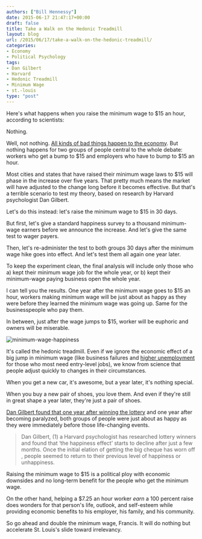 ```yaml
---
authors: ["Bill Hennessy"]
date: 2015-06-17 21:47:17+00:00
draft: false
title: Take a Walk on the Hedonic Treadmill
layout: blog
url: /2015/06/17/take-a-walk-on-the-hedonic-treadmill/
categories:
- Economy
- Political Psychology
tags:
- Dan Gilbert
- Harvard
- Hedonic Treadmill
- Minimum Wage
- st.-louis
type: "post"
---
```


Here's what happens when you raise the minimum wage to $15 an hour, according to scientists:

Nothing.

Well, not nothing. [All kinds of bad things happen to the economy](https://mises.org/library/yes-minimum-wages-still-increase-unemployment). But nothing happens for two groups of people central to the whole debate: workers who get a bump to $15 and employers who have to bump to $15 an hour.

Most cities and states that have raised their minimum wage laws to $15 will phase in the increase over five years. That pretty much means the market will have adjusted to the change long before it becomes effective. But that's a terrible scenario to test my theory, based on research by Harvard psychologist Dan Gilbert.

Let's do this instead: let's raise the minimum wage to $15 in 30 days.

But first, let's give a standard happiness survey to a thousand minimum-wage earners before we announce the increase. And let's give the same test to wager payers.

Then, let's re-administer the test to both groups 30 days after the minimum wage hike goes into effect. And let's test them all again one year later.

To keep the experiment clean, the final analysis will include only those who a) kept their minimum wage job for the whole year, or b) kept their minimum-wage paying business open the whole year.

I can tell you the results. One year after the minimum wage goes to $15 an hour, workers making minimum wage will be just about as happy as they were before they learned the minimum wage was going up. Same for the businesspeople who pay them.

In between, just after the wage jumps to $15, worker will be euphoric and owners will be miserable.

![minimum-wage-happiness](https://hennessysview.com/wp-content/uploads/2015/06/minimum-wage-happiness.png)


It's called the hedonic treadmill. Even if we ignore the economic effect of a big jump in minimum wage (like business failures and [higher unemployment](https://mises.org/library/yes-minimum-wages-still-increase-unemployment) for those who most need entry-level jobs), we know from science that people adjust quickly to changes in their circumstances.

When you get a new car, it's awesome, but a year later, it's nothing special.

When you buy a new pair of shoes, you love them. And even if they're still in great shape a year later, they're just a pair of shoes.

[Dan Gilbert found that one year after winning the lottery](https://www.thefusionmodel.com/do-you-need-to-climb-off-the-hedonic-treadmill-to-be-truly-happy/) and one year after becoming paralyzed, both groups of people were just about as happy as they were immediately before those life-changing events.



> Dan Gilbert, (1) a Harvard psychologist has researched lottery winners and found that ‘the happiness effect’ starts to decline after just a few months. Once the initial elation of getting the big cheque has worn off , people seemed to return to their previous level of happiness or unhappiness.



Raising the minimum wage to $15 is a political ploy with economic downsides and no long-term benefit for the people who get the minimum wage.

On the other hand, helping a $7.25 an hour worker _earn_ a 100 percent raise does wonders for that person's life, outlook, and self-esteem while providing economic benefits to his employer, his family, and his community.

So go ahead and double the minimum wage, Francis. It will do nothing but accelerate St. Louis's slide toward irrelevancy.
